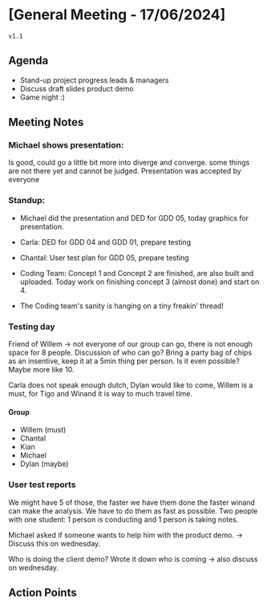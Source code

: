 # [General Meeting - 17/06/2024]

`v1.1`

## Agenda

- Stand-up project progress leads & managers
- Discuss draft slides product demo
- Game night :)

## Meeting Notes

### Michael shows presentation: 
Is good, could go a little bit more into diverge and converge. some things are not there yet and cannot be judged. Presentation was accepted by everyone

### Standup:

- Michael did the presentation and DED for GDD 05, today graphics for presentation.
  
- Carla: DED for GDD 04 and GDD 01, prepare testing
  
- Chantal: User test plan for GDD 05, prepare testing
  
- Coding Team: Concept 1 and Concept 2 are finished, are also built and uploaded. Today work on finishing concept 3 (almost done) and start on 4.
  
- The Coding team's sanity is hanging on a tiny freakin' thread!
  

### Testing day
Friend of Willem -> not everyone of our group can go, there is not enough space for 8 people. Discussion of who can go? Bring a party bag of chips as an insentive, keep it at a 5min thing per person. Is it even possible? Maybe more like 10.

Carla does not speak enough dutch, Dylan would like to come, Willem is a must, for Tigo and Winand it is way to much travel time.

#### Group

- Willem (must)
- Chantal
- Kian
- Michael
- Dylan (maybe)
  
### User test reports
We might have 5 of those, the faster we have them done the faster winand can make the analysis. We have to do them as fast as possible. Two people with one student: 1 person is conducting and 1 person is taking notes.

Michael asked if someone wants to help him with the product demo. -> Discuss this on wednesday.

Who is doing the client demo? Wrote it down who is coming -> also discuss on wednesday.

## Action Points